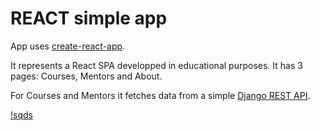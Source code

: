 # REACT simple app

App uses [create-react-app](https://create-react-app.dev/).

It represents a React SPA developped in educational purposes. It has 3 pages: Courses, Mentors and About.

For Courses and Mentors it fetches data from a simple [Django REST API](https://github.com/balancy/invest_blog_rest_api).

[!sqds](https://i.ibb.co/28BMsHP/image.png)